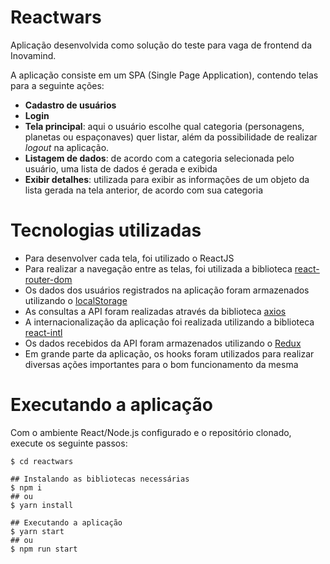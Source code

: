 # Reactwars

Aplicação desenvolvida como solução do teste para vaga de frontend da Inovamind.

A aplicação consiste em um SPA (Single Page Application), contendo telas para a seguinte ações:
- **Cadastro de usuários**
- **Login**
- **Tela principal**: aqui o usuário escolhe qual categoria (personagens, planetas ou espaçonaves) quer listar, além da possibilidade de realizar *logout* na aplicação.
- **Listagem de dados**: de acordo com a categoria selecionada pelo usuário, uma lista de dados é gerada e exibida
- **Exibir detalhes**: utilizada para exibir as informações de um objeto da lista gerada na tela anterior, de acordo com sua categoria

# Tecnologias utilizadas

- Para desenvolver cada tela, foi utilizado o ReactJS
- Para realizar a navegação entre as telas, foi utilizada a biblioteca [react-router-dom](https://www.npmjs.com/package/react-router-dom)
- Os dados dos usuários registrados na aplicação foram armazenados utilizando o [localStorage](https://developer.mozilla.org/pt-BR/docs/Web/API/Window/Window.localStorage)
- As consultas a API foram realizadas através da biblioteca [axios](https://github.com/axios/axios)
- A internacionalização da aplicação foi realizada utilizando a biblioteca [react-intl](https://github.com/formatjs/react-intl)
- Os dados recebidos da API foram armazenados utilizando o [Redux](https://redux.js.org/)
- Em grande parte da aplicação, os hooks foram utilizados para realizar diversas ações importantes para o bom funcionamento da mesma


# Executando a aplicação

Com o ambiente React/Node.js configurado e o repositório clonado, execute os seguinte passos:

```shell
$ cd reactwars

## Instalando as bibliotecas necessárias
$ npm i
## ou
$ yarn install

## Executando a aplicação
$ yarn start
## ou
$ npm run start
```
